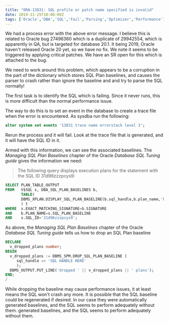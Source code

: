 ```yaml
---
title: "ORA-13831: SQL profile or patch name specified is invalid"
date: 2019-11-25T10:06:09Z
tags: ['Oracle','DBA','SQL','Fail','Parsing','Optimizer','Performance']
---
```


We had a process error with the above error message. I believe this is related to Oracle bug 27496360 which is a 
duplicate of 29942554, which is apparently in QA, but is targeted for database 20.1. It being 2019, Oracle 
haven't released Oracle 20 yet, so we have no fix. We note it seems to be triggered by applying critical patches.
We have an SR open for this which is attached to the bug.

We need to work around this problem, which appears to be a corruption in the part of the dictionary which
stores SQL Plan baselines, and causes the parser to crash rather than ignore the baseline and and try to
parse the SQL normally!

The first task is to identify the SQL which is failing. Since it never runs, this is more difficult than
the normal performance issue.

The way to do this is to set an event in the database to create a trace file when the error is encountered.
As sysdba run the following:

```sql
alter system set events '13831 trace name errorstack level 3';
```

Rerun the process and it will fail. Look at the trace file that is generated, and it will have the SQL ID
in it.

Armed with this information, we can see the associated baselines. The _Managing SQL Plan Baselines_
chapter of the Oracle _Database SQL Tuning guide_ gives the information we need:

> The following query displays execution plans for the statement with the SQL ID 31d96zzzpcys9:

```sql
SELECT PLAN_TABLE_OUTPUT
FROM   V$SQL s, DBA_SQL_PLAN_BASELINES b, 
       TABLE(
       DBMS_XPLAN.DISPLAY_SQL_PLAN_BASELINE(b.sql_handle,b.plan_name,'basic') 
       ) t
WHERE  s.EXACT_MATCHING_SIGNATURE=b.SIGNATURE
AND    b.PLAN_NAME=s.SQL_PLAN_BASELINE
AND    s.SQL_ID='31d96zzzpcys9';
```

As above, the _Managing SQL Plan Baselines_
chapter of the Oracle _Database SQL Tuning guide_ tells us how to drop an SQL Plan baseline

```sql
DECLARE
  v_dropped_plans number;
BEGIN
  v_dropped_plans := DBMS_SPM.DROP_SQL_PLAN_BASELINE (
     sql_handle => 'SQL HANDLE HERE'
     );
  DBMS_OUTPUT.PUT_LINE('dropped ' || v_dropped_plans || ' plans');
END;
/
```

While dropping the baseline may cause performance issues, it at least means the SQL won't crash any more.
It is possible that the SQL baseline could be regenerated if desired. In our case they were automatically
generated baselines, and the SQL seems to perform adequately without them.
generated baselines, and the SQL seems to perform adequately without them.